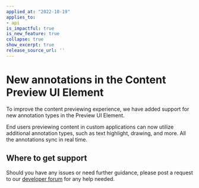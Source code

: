 ```yaml
---
applied_at: "2022-10-19"
applies_to: 
- api
is_impactful: true
is_new_feature: true
collapse: true
show_excerpt: true
release_source_url: ''
---
```


# New annotations in the Content Preview UI Element

To improve the content previewing experience, we have added support
for new annotation types in the Preview UI Element.

End users previewing content in custom applications can now utilize
additional annotation types, such as text highlight, drawing, and more.
All the annotations sync in real time.

## Where to get support

Should you have any issues or need further guidance, please post a request to
our [developer forum][1] for any help needed.

[1]: https://support.box.com/hc/en-us/community/topics/360001932973-Platform-and-Developer-Forum
